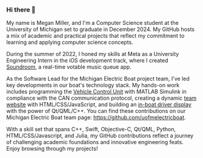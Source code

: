 ### Hi there 👋

My name is Megan Miller, and I'm a Computer Science student at the University of Michigan set to graduate in December 2024. My GitHub hosts a mix of academic and practical projects that reflect my commitment to learning and applying computer science concepts.

During the summer of 2022, I honed my skills at Meta as a University Engineering Intern in the iOS development track, where I created [Soundroom](https://github.com/megmil/Soundroom), a real-time votable music queue app.

As the Software Lead for the Michigan Electric Boat project team, I've led key developments in our boat's technology stack. My hands-on work includes programming the [Vehicle Control Unit](https://github.com/uofmelectricboat/tide-vcu) with MATLAB Simulink in compliance with the CAN communication protocol, creating a dynamic [team website](https://github.com/uofmelectricboat/umeb.engin.umich.edu) with HTML/CSS/JavaScript, and building an [in-boat driver display](https://github.com/uofmelectricboat/tide-main-display) with the power of Qt/QML/C++. You can find these contributions on our Michigan Electric Boat team page: https://github.com/uofmelectricboat.

With a skill set that spans C++, Swift, Objective-C, Qt/QML, Python, HTML/CSS/Javascript, and Julia, my GitHub contributions reflect a journey of challenging academic foundations and innovative engineering feats. Enjoy browsing through my projects!
